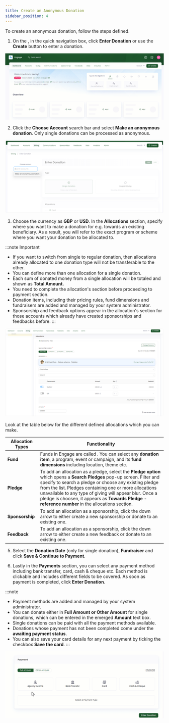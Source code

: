```yaml
---
title: Create an Anonymous Donation
sidebar_position: 4
---
```


To create an anonymous donation, follow the steps defined.

1. On the <K2Link route="giving" text="Giving dashboard" isEngage />, in the quick navigation box, click **Enter Donation** or use the **Create** button to enter a donation.

![enter anonymous donation dashboard](./enter-anonymous-donation-dashboard.gif)

2. Click the **Choose Account** search bar and select **Make an anonymous donation**. Only single donations can be processed as anonymous.

![anonymous donation screen](./anonymous-donation-screen%20(2).png)

3. Choose the currency as **GBP** or **USD**. In the **Allocations** section, specify where you want to make a donation for e.g. towards an existing beneficiary. As a result, you will refer to the exact program or scheme where you want your donation to be allocated to. 

:::note Important
- If you want to switch from single to regular donation, then allocations already allocated to one donation type will not be transferable to the other.
- You can define more than one allocation for a single donation.
- Each sum of donated money from a single allocation will be totaled and shown as **Total Amount.**  
- You need to complete the allocation's section before proceeding to payment section. 
- Donation items, including their pricing rules, fund dimensions and fundraisers are added and managed by your system administrator.
- Sponsorship and feedback options appear in the allocation's section for those accounts which already have created sponsorships and feedbacks before. 
:::

![Allocations section](./allocations-screen.png)

Look at the table below for the different defined allocations which you can make.

| Allocation Types | Functionality |
| ---------------- | ------------- |
| **Fund** | Funds in Engage are called <K2Link route="docs/engage/donations/allocations/donation-items/" text="donation items" isInternal />. You can select any **donation item**, a program, event or campaign, and its **fund dimensions** including location, theme etc. |
| **Pledge** | To add an allocation as a pledge, select the **Pledge option** which opens a **Search Pledges** pop-up screen. Filter and specify to search a pledge or choose any existing pledge from the list. Pledges containing one or more allocations unavailable to any type of giving will appear blur. Once a pledge is choosen, it appears as **Towards Pledge - reference number** in the allocations section. |
| **Sponsorship** | To add an allocation as a sponsorship, click the down arrow to either create a new sponsorship or donate to an existing one. |
| **Feedback** | To add an allocation as a sponsorship, click the down arrow to either create a new feedback or donate to an existing one.|

5. Select the **Donation Date** (only for single donation), **Fundraiser** and click **Save & Continue to Payment**. 

6. Lastly in the **Payments** section, you can select any payment method including bank transfer, card, cash & cheque etc. Each method is clickable and includes different fields to be covered. As soon as payment is completed, click **Enter Donation**. 

:::note
- Payment methods are added and managed by your system administrator.
- You can donate either in **Full Amount or Other Amount** for single donations, which can be entered in the emerged **Amount** text box.
- Single donations can be paid with all the payment methods available.
- Donations whose payment has not been completed come under the **awaiting payment status**. 
- You can also save your card details for any next payment by ticking the checkbox **Save the card**.
:::

![Single Donation Payment Methods Gif](./single-payment-methods.gif)

